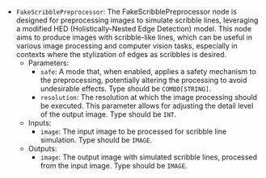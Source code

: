 - `FakeScribblePreprocessor`: The FakeScribblePreprocessor node is designed for preprocessing images to simulate scribble lines, leveraging a modified HED (Holistically-Nested Edge Detection) model. This node aims to produce images with scribble-like lines, which can be useful in various image processing and computer vision tasks, especially in contexts where the stylization of edges as scribbles is desired.
    - Parameters:
        - `safe`: A mode that, when enabled, applies a safety mechanism to the preprocessing, potentially altering the processing to avoid undesirable effects. Type should be `COMBO[STRING]`.
        - `resolution`: The resolution at which the image processing should be executed. This parameter allows for adjusting the detail level of the output image. Type should be `INT`.
    - Inputs:
        - `image`: The input image to be processed for scribble line simulation. Type should be `IMAGE`.
    - Outputs:
        - `image`: The output image with simulated scribble lines, processed from the input image. Type should be `IMAGE`.
